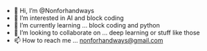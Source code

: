 - 👋 Hi, I’m @Nonforhandways
- 👀 I’m interested in AI and block coding
- 🌱 I’m currently learning ...  block coding and python
- 💞️ I’m looking to collaborate on ... deep learning or stuff like those
- 📫 How to reach me ... nonforhandways@gmail.com

<!---
Nonforhandways/Nonforhandways is a ✨ special ✨ repository because its `README.md` (this file) appears on your GitHub profile.
You can click the Preview link to take a look at your changes.
--->
